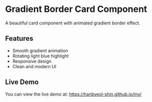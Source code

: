 # Gradient Border Card Component

A beautiful card component with animated gradient border effect.

## Features
- Smooth gradient animation
- Rotating light blue highlight
- Responsive design
- Clean and modern UI

## Live Demo
You can view the live demo at: https://hanbyeol-shin.github.io/my/ 